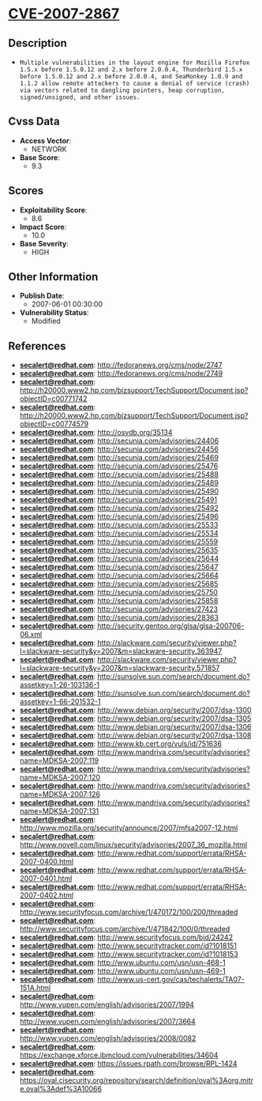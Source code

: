 
# [CVE-2007-2867](http://fedoranews.org/cms/node/2747)

## Description

- `Multiple vulnerabilities in the layout engine for Mozilla Firefox 1.5.x before 1.5.0.12 and 2.x before 2.0.0.4, Thunderbird 1.5.x before 1.5.0.12 and 2.x before 2.0.0.4, and SeaMonkey 1.0.9 and 1.1.2 allow remote attackers to cause a denial of service (crash) via vectors related to dangling pointers, heap corruption, signed/unsigned, and other issues.`

## Cvss Data

- **Access Vector**:
  - NETWORK
- **Base Score**:
  - 9.3

## Scores

- **Exploitability Score**:
  - 8.6
- **Impact Score**:
  - 10.0
- **Base Severity**:
  - HIGH

## Other Information

- **Publish Date**:
  - 2007-06-01 00:30:00
- **Vulnerability Status**:
  - Modified

## References

- **secalert@redhat.com**: http://fedoranews.org/cms/node/2747
- **secalert@redhat.com**: http://fedoranews.org/cms/node/2749
- **secalert@redhat.com**: http://h20000.www2.hp.com/bizsupport/TechSupport/Document.jsp?objectID=c00771742
- **secalert@redhat.com**: http://h20000.www2.hp.com/bizsupport/TechSupport/Document.jsp?objectID=c00774579
- **secalert@redhat.com**: http://osvdb.org/35134
- **secalert@redhat.com**: http://secunia.com/advisories/24406
- **secalert@redhat.com**: http://secunia.com/advisories/24456
- **secalert@redhat.com**: http://secunia.com/advisories/25469
- **secalert@redhat.com**: http://secunia.com/advisories/25476
- **secalert@redhat.com**: http://secunia.com/advisories/25488
- **secalert@redhat.com**: http://secunia.com/advisories/25489
- **secalert@redhat.com**: http://secunia.com/advisories/25490
- **secalert@redhat.com**: http://secunia.com/advisories/25491
- **secalert@redhat.com**: http://secunia.com/advisories/25492
- **secalert@redhat.com**: http://secunia.com/advisories/25496
- **secalert@redhat.com**: http://secunia.com/advisories/25533
- **secalert@redhat.com**: http://secunia.com/advisories/25534
- **secalert@redhat.com**: http://secunia.com/advisories/25559
- **secalert@redhat.com**: http://secunia.com/advisories/25635
- **secalert@redhat.com**: http://secunia.com/advisories/25644
- **secalert@redhat.com**: http://secunia.com/advisories/25647
- **secalert@redhat.com**: http://secunia.com/advisories/25664
- **secalert@redhat.com**: http://secunia.com/advisories/25685
- **secalert@redhat.com**: http://secunia.com/advisories/25750
- **secalert@redhat.com**: http://secunia.com/advisories/25858
- **secalert@redhat.com**: http://secunia.com/advisories/27423
- **secalert@redhat.com**: http://secunia.com/advisories/28363
- **secalert@redhat.com**: http://security.gentoo.org/glsa/glsa-200706-06.xml
- **secalert@redhat.com**: http://slackware.com/security/viewer.php?l=slackware-security&y=2007&m=slackware-security.363947
- **secalert@redhat.com**: http://slackware.com/security/viewer.php?l=slackware-security&y=2007&m=slackware-security.571857
- **secalert@redhat.com**: http://sunsolve.sun.com/search/document.do?assetkey=1-26-103136-1
- **secalert@redhat.com**: http://sunsolve.sun.com/search/document.do?assetkey=1-66-201532-1
- **secalert@redhat.com**: http://www.debian.org/security/2007/dsa-1300
- **secalert@redhat.com**: http://www.debian.org/security/2007/dsa-1305
- **secalert@redhat.com**: http://www.debian.org/security/2007/dsa-1306
- **secalert@redhat.com**: http://www.debian.org/security/2007/dsa-1308
- **secalert@redhat.com**: http://www.kb.cert.org/vuls/id/751636
- **secalert@redhat.com**: http://www.mandriva.com/security/advisories?name=MDKSA-2007:119
- **secalert@redhat.com**: http://www.mandriva.com/security/advisories?name=MDKSA-2007:120
- **secalert@redhat.com**: http://www.mandriva.com/security/advisories?name=MDKSA-2007:126
- **secalert@redhat.com**: http://www.mandriva.com/security/advisories?name=MDKSA-2007:131
- **secalert@redhat.com**: http://www.mozilla.org/security/announce/2007/mfsa2007-12.html
- **secalert@redhat.com**: http://www.novell.com/linux/security/advisories/2007_36_mozilla.html
- **secalert@redhat.com**: http://www.redhat.com/support/errata/RHSA-2007-0400.html
- **secalert@redhat.com**: http://www.redhat.com/support/errata/RHSA-2007-0401.html
- **secalert@redhat.com**: http://www.redhat.com/support/errata/RHSA-2007-0402.html
- **secalert@redhat.com**: http://www.securityfocus.com/archive/1/470172/100/200/threaded
- **secalert@redhat.com**: http://www.securityfocus.com/archive/1/471842/100/0/threaded
- **secalert@redhat.com**: http://www.securityfocus.com/bid/24242
- **secalert@redhat.com**: http://www.securitytracker.com/id?1018151
- **secalert@redhat.com**: http://www.securitytracker.com/id?1018153
- **secalert@redhat.com**: http://www.ubuntu.com/usn/usn-468-1
- **secalert@redhat.com**: http://www.ubuntu.com/usn/usn-469-1
- **secalert@redhat.com**: http://www.us-cert.gov/cas/techalerts/TA07-151A.html
- **secalert@redhat.com**: http://www.vupen.com/english/advisories/2007/1994
- **secalert@redhat.com**: http://www.vupen.com/english/advisories/2007/3664
- **secalert@redhat.com**: http://www.vupen.com/english/advisories/2008/0082
- **secalert@redhat.com**: https://exchange.xforce.ibmcloud.com/vulnerabilities/34604
- **secalert@redhat.com**: https://issues.rpath.com/browse/RPL-1424
- **secalert@redhat.com**: https://oval.cisecurity.org/repository/search/definition/oval%3Aorg.mitre.oval%3Adef%3A10066
